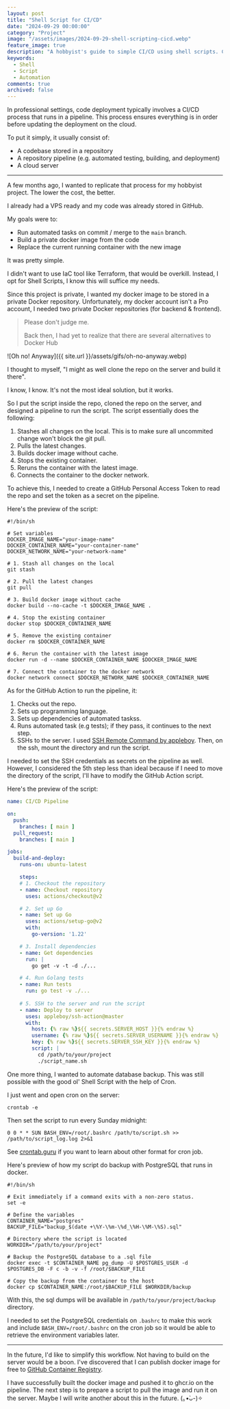 ```yaml
---
layout: post
title: "Shell Script for CI/CD"
date: "2024-09-29 00:00:00"
category: "Project"
image: "/assets/images/2024-09-29-shell-scripting-cicd.webp"
feature_image: true
description: "A hobbyist's guide to simple CI/CD using shell scripts. Covers automating tasks, building Docker images, and deploying containers on a VPS with GitHub Actions."
keywords:
  - Shell
  - Script
  - Automation
comments: true
archived: false
---
```


In professional settings, code deployment typically involves a CI/CD process that runs in a pipeline. This process ensures everything is in order before updating the deployment on the cloud.

To put it simply, it usually consist of:
- A codebase stored in a repository
- A repository pipeline (e.g. automated testing, building, and deployment)
- A cloud server

---

A few months ago, I wanted to replicate that process for my hobbyist project. The lower the cost, the better.

I already had a VPS ready and my code was already stored in GitHub. 

My goals were to:
- Run automated tasks on commit / merge to the `main` branch.
- Build a private docker image from the code
- Replace the current running container with the new image

It was pretty simple.

I didn't want to use IaC tool like Terraform, that would be overkill. Instead, I opt for Shell Scripts, I know this will suffice my needs.

Since this project is private, I wanted my docker image to be stored in a private Docker repository. Unfortunately, my docker account isn't a Pro account, I needed two private Docker repositories (for backend & frontend).

> Please don't judge me.
> 
> Back then, I had yet to realize that there are several alternatives to Docker Hub

![Oh no! Anyway]({{ site.url }}/assets/gifs/oh-no-anyway.webp)

I thought to myself, "I might as well clone the repo on the server and build it there".

I know, I know. It's not the most ideal solution, but it works.

So I put the script inside the repo, cloned the repo on the server, and designed a pipeline to run the script. The script essentially does the following:
1. Stashes all changes on the local. This is to make sure all uncommited change won't block the git pull.
2. Pulls the latest changes.
3. Builds docker image without cache.
4. Stops the existing container.
5. Reruns the container with the latest image.
6. Connects the container to the docker network.

To achieve this, I needed to create a GitHub Personal Access Token to read the repo and set the token as a secret on the pipeline.

Here's the preview of the script:

```shell
#!/bin/sh

# Set variables
DOCKER_IMAGE_NAME="your-image-name"
DOCKER_CONTAINER_NAME="your-container-name"
DOCKER_NETWORK_NAME="your-network-name"

# 1. Stash all changes on the local
git stash

# 2. Pull the latest changes
git pull

# 3. Build docker image without cache
docker build --no-cache -t $DOCKER_IMAGE_NAME .

# 4. Stop the existing container
docker stop $DOCKER_CONTAINER_NAME

# 5. Remove the existing container
docker rm $DOCKER_CONTAINER_NAME

# 6. Rerun the container with the latest image
docker run -d --name $DOCKER_CONTAINER_NAME $DOCKER_IMAGE_NAME

# 7. Connect the container to the docker network
docker network connect $DOCKER_NETWORK_NAME $DOCKER_CONTAINER_NAME
```

As for the GitHub Action to run the pipeline, it:
1. Checks out the repo.
2. Sets up programming language.
3. Sets up dependencies of automated taskss.
4. Runs automated task (e.g tests); if they pass, it continues to the next step.
5. SSHs to the server. I used [SSH Remote Command by appleboy](https://github.com/marketplace/actions/ssh-remote-commands). Then, on the ssh, mount the directory and run the script.

I needed to set the SSH credentials as secrets on the pipeline as well. However, I considered the 5th step less than ideal because if I need to move the directory of the script, I'll have to modify the GitHub Action script.

Here's the preview of the script:

```yaml
name: CI/CD Pipeline

on:
  push:
    branches: [ main ]
  pull_request:
    branches: [ main ]

jobs:
  build-and-deploy:
    runs-on: ubuntu-latest

    steps:
    # 1. Checkout the repository
    - name: Checkout repository
      uses: actions/checkout@v2

    # 2. Set up Go
    - name: Set up Go
      uses: actions/setup-go@v2
      with:
        go-version: '1.22'

    # 3. Install dependencies
    - name: Get dependencies
      run: |
        go get -v -t -d ./...

    # 4. Run Golang tests
    - name: Run tests
      run: go test -v ./...
      
    # 5. SSH to the server and run the script
    - name: Deploy to server
      uses: appleboy/ssh-action@master
      with:
        host: {% raw %}${{ secrets.SERVER_HOST }}{% endraw %}
        username: {% raw %}${{ secrets.SERVER_USERNAME }}{% endraw %}
        key: {% raw %}${{ secrets.SERVER_SSH_KEY }}{% endraw %}
        script: |
          cd /path/to/your/project
          ./script_name.sh
```

One more thing, I wanted to automate database backup. This was still possible with the good ol' Shell Script with the help of Cron.

I just went and open cron on the server:

```shell
crontab -e
```

Then set the script to run every Sunday midnight:

```shell
0 0 * * SUN BASH_ENV=/root/.bashrc /path/to/script.sh >> /path/to/script_log.log 2>&1
```

See [crontab.guru](https://crontab.guru/) if you want to learn about other format for cron job.

Here's preview of how my script do backup with PostgreSQL that runs in docker.

```shell
#!/bin/sh

# Exit immediately if a command exits with a non-zero status.
set -e

# Define the variables
CONTAINER_NAME="postgres"
BACKUP_FILE="backup_$(date +\%Y-\%m-\%d_\%H-\%M-\%S).sql"

# Directory where the script is located
WORKDIR="/path/to/your/project"

# Backup the PostgreSQL database to a .sql file
docker exec -t $CONTAINER_NAME pg_dump -U $POSTGRES_USER -d $POSTGRES_DB -F c -b -v -f /root/$BACKUP_FILE

# Copy the backup from the container to the host
docker cp $CONTAINER_NAME:/root/$BACKUP_FILE $WORKDIR/backup
```

With this, the sql dumps will be available in `/path/to/your/project/backup` directory.

I needed to set the PostgreSQL credentials on `.bashrc` to make this work and include `BASH_ENV=/root/.bashrc` on the cron job so it would be able to retrieve the environment variables later.

---

In the future, I'd like to simplify this workflow. Not having to build on the server would be a boon. I've discovered that I can publish docker image for free to [GitHub Container Registry](https://docs.github.com/en/packages/working-with-a-github-packages-registry/working-with-the-container-registry).

I have successfully built the docker image and pushed it to ghcr.io on the pipeline. The next step is to prepare a script to pull the image and run it on the server. Maybe I will write another about this in the future. (｡•̀ᴗ-)✧